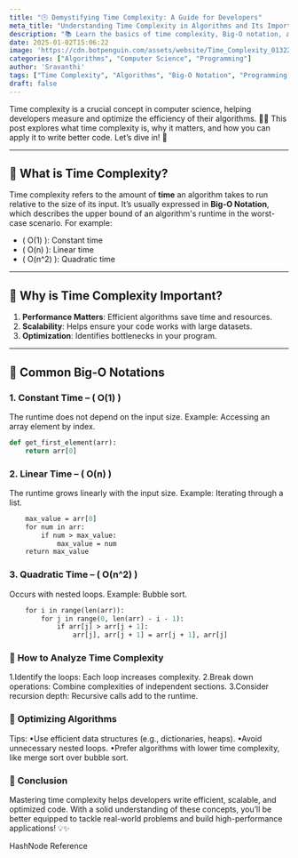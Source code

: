 ```yaml
---
title: "🕒 Demystifying Time Complexity: A Guide for Developers"
meta_title: "Understanding Time Complexity in Algorithms and Its Importance"
description: "📚 Learn the basics of time complexity, Big-O notation, and how to write efficient algorithms that scale with input size. Optimize your code today! 🚀"
date: 2025-01-02T15:06:22
image: 'https://cdn.botpenguin.com/assets/website/Time_Complexity_013225db4d.webp'
categories: ["Algorithms", "Computer Science", "Programming"]
author: 'Sravanthi'
tags: ["Time Complexity", "Algorithms", "Big-O Notation", "Programming Tips"]
draft: false
---
```


Time complexity is a crucial concept in computer science, helping developers measure and optimize the efficiency of their algorithms. 🧠✨ This post explores what time complexity is, why it matters, and how you can apply it to write better code. Let’s dive in! 🌟

---

## 📖 What is Time Complexity?

Time complexity refers to the amount of **time** an algorithm takes to run relative to the size of its input. It’s usually expressed in **Big-O Notation**, which describes the upper bound of an algorithm's runtime in the worst-case scenario. For example:
- \( O(1) \): Constant time
- \( O(n) \): Linear time
- \( O(n^2) \): Quadratic time

---

## 🌟 Why is Time Complexity Important?

1. **Performance Matters**: Efficient algorithms save time and resources.
2. **Scalability**: Helps ensure your code works with large datasets.
3. **Optimization**: Identifies bottlenecks in your program.

---

## 🧠 Common Big-O Notations

### 1. **Constant Time – \( O(1) \)**

The runtime does not depend on the input size. Example: Accessing an array element by index.

```python
def get_first_element(arr):
    return arr[0]
```

### 2. **Linear Time – ( O(n) )**

The runtime grows linearly with the input size. Example: Iterating through a list.

```def find_max(arr):
    max_value = arr[0]
    for num in arr:
        if num > max_value:
            max_value = num
    return max_value
```

### 3. **Quadratic Time – ( O(n^2) )**

Occurs with nested loops. Example: Bubble sort.

```def bubble_sort(arr):
    for i in range(len(arr)):
        for j in range(0, len(arr) - i - 1):
            if arr[j] > arr[j + 1]:
                arr[j], arr[j + 1] = arr[j + 1], arr[j]
```

### 🔧 **How to Analyze Time Complexity**
1.Identify the loops: Each loop increases complexity.
2.Break down operations: Combine complexities of independent sections.
3.Consider recursion depth: Recursive calls add to the runtime.

### 🚀 **Optimizing Algorithms**

Tips:
•Use efficient data structures (e.g., dictionaries, heaps).
•Avoid unnecessary nested loops.
•Prefer algorithms with lower time complexity, like merge sort over bubble sort.

### 🏁 **Conclusion**

Mastering time complexity helps developers write efficient, scalable, and optimized code. With a solid understanding of these concepts, you’ll be better equipped to tackle real-world problems and build high-performance applications! 💡✨

HashNode Reference
